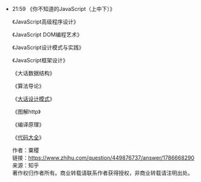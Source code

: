 
- 21:59 
	《你不知道的JavaScript（上中下）》
	
	《JavaScript高级程序设计》
	
	《JavaScript DOM编程艺术》
	
	《JavaScript设计模式与实践》
	
	《JavaScript框架设计》
	
	《大话数据结构》
	
	《算法导论》
	
	《[大话设计模式](https://zhida.zhihu.com/search?content_id=354929603&content_type=Answer&match_order=1&q=%E5%A4%A7%E8%AF%9D%E8%AE%BE%E8%AE%A1%E6%A8%A1%E5%BC%8F&zhida_source=entity)》
	
	《图解http》
	
	《编译原理》
	
	《[代码大全](https://zhida.zhihu.com/search?content_id=354929603&content_type=Answer&match_order=1&q=%E4%BB%A3%E7%A0%81%E5%A4%A7%E5%85%A8&zhida_source=entity)》
	
	  
	  
	作者：粟稷  
	链接：https://www.zhihu.com/question/449876737/answer/1786668290  
	来源：知乎  
	著作权归作者所有。商业转载请联系作者获得授权，非商业转载请注明出处。 